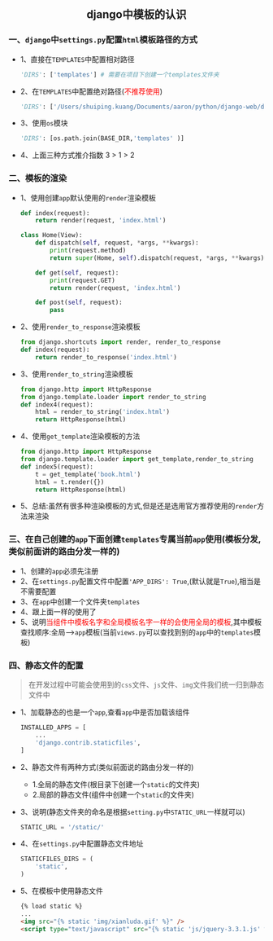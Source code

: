 ## <center>django中模板的认识</center>

### 一、`django`中`settings.py`配置`html`模板路径的方式

* 1、直接在`TEMPLATES`中配置相对路径

  ```py
  'DIRS': ['templates'] # 需要在项目下创建一个templates文件夹
  ```

* 2、在`TEMPLATES`中配置绝对路径(<font color="#f00">不推荐使用</font>)

  ```py
  'DIRS': ['/Users/shuiping.kuang/Documents/aaron/python/django-web/demo01/templates']
  ```

* 3、使用`os`模块

  ```py
  'DIRS': [os.path.join(BASE_DIR,'templates' )]
  ```

* 4、上面三种方式推介指数 3 > 1 > 2

### 二、模板的渲染

* 1、使用创建`app`默认使用的`render`渲染模板

  ```py
  def index(request):
      return render(request, 'index.html')
  ```

  ```py
  class Home(View):
      def dispatch(self, request, *args, **kwargs):
          print(request.method)
          return super(Home, self).dispatch(request, *args, **kwargs)

      def get(self, request):
          print(request.GET)
          return render(request, 'index.html')

      def post(self, request):
          pass
  ```

* 2、使用`render_to_response`渲染模板

  ```py
  from django.shortcuts import render, render_to_response
  def index(request):
      return render_to_response('index.html')
  ```

* 3、使用`render_to_string`渲染模板

  ```py
  from django.http import HttpResponse
  from django.template.loader import render_to_string
  def index4(request):
      html = render_to_string('index.html')
      return HttpResponse(html)
  ```

* 4、使用`get_template`渲染模板的方法

  ```py
  from django.http import HttpResponse
  from django.template.loader import get_template,render_to_string
  def index5(request):
      t = get_template('book.html')
      html = t.render({})
      return HttpResponse(html)
  ```

* 5、总结:虽然有很多种渲染模板的方式,但是还是选用官方推荐使用的`render`方法来渲染


### 三、在自己创建的`app`下面创建`templates`专属当前`app`使用(模板分发,类似前面讲的路由分发一样的)

* 1、创建的`app`必须先注册
* 2、在`settings.py`配置文件中配置`'APP_DIRS': True`,(默认就是`True`),相当是不需要配置
* 3、在`app`中创建一个文件夹`templates`
* 4、跟上面一样的使用了
* 5、说明<font color="#f00">当组件中模板名字和全局模板名字一样的会使用全局的模板</font>,其中模板查找顺序:全局-->`app`模板(当前`views.py`可以查找到别的`app`中的`templates`模板)


### 四、静态文件的配置

> 在开发过程中可能会使用到的`css`文件、`js`文件、`img`文件我们统一归到静态文件中

* 1、加载静态的也是一个`app`,查看`app`中是否加载该组件

  ```py
  INSTALLED_APPS = [
      ...
      'django.contrib.staticfiles',
  ]
  ```

* 2、静态文件有两种方式(类似前面说的路由分发一样的)
  * 1.全局的静态文件(根目录下创建一个`static`的文件夹)
  * 2.局部的静态文件(组件中创建一个`static`的文件夹)

* 3、说明(静态文件夹的命名是根据`setting.py`中`STATIC_URL`一样就可以)

  ```py
  STATIC_URL = '/static/'
  ```
* 4、在`settings.py`中配置静态文件地址

  ```py
  STATICFILES_DIRS = (
      'static',
  )
  ```

* 5、在模板中使用静态文件

  ```html
  {% load static %}
  ...
  <img src="{% static 'img/xianluda.gif' %}" />
  <script type="text/javascript" src="{% static 'js/jquery-3.3.1.js' %}"></script>
  ```
